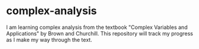 # complex-analysis

I am learning complex analysis from the textbook "Complex Variables and Applications" by Brown and Churchill. This repository will track my progress as I make my way through the text.